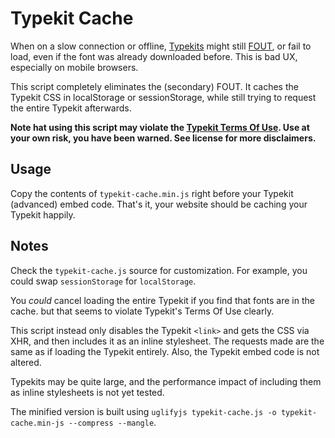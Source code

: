 # Typekit Cache

When on a slow connection or offline, [Typekits](https://typekit.com/)
might still [FOUT](http://help.typekit.com/customer/portal/articles/6852-Controlling-the-Flash-of-Unstyled-Text-or-FOUT-using-Font-Events),
or fail to load, even if the font was already downloaded before.
This is bad UX, especially on mobile browsers.

This script completely eliminates the (secondary) FOUT.
It caches the Typekit CSS in localStorage or sessionStorage,
while still trying to request the entire Typekit afterwards.

__Note hat using this script may violate the [Typekit Terms Of Use](http://www.adobe.com/products/eulas/tou_typekit/).
Use at your own risk, you have been warned.
See license for more disclaimers.__

## Usage

Copy the contents of `typekit-cache.min.js` right before your Typekit (advanced) embed code.
That's it, your website should be caching your Typekit happily.

## Notes

Check the `typekit-cache.js` source for customization.
For example, you could swap `sessionStorage` for `localStorage`.

You *could* cancel loading the entire Typekit if you find that fonts are in the cache.
but that seems to violate Typekit's Terms Of Use clearly.

This script instead only disables the Typekit `<link>` and gets the CSS via XHR,
and then includes it as an inline stylesheet.
The requests made are the same as if loading the Typekit entirely.
Also, the Typekit embed code is not altered.

Typekits may be quite large, and the performance impact of including
them as inline stylesheets is not yet tested.

The minified version is built using `uglifyjs typekit-cache.js -o typekit-cache.min-js --compress --mangle`.
